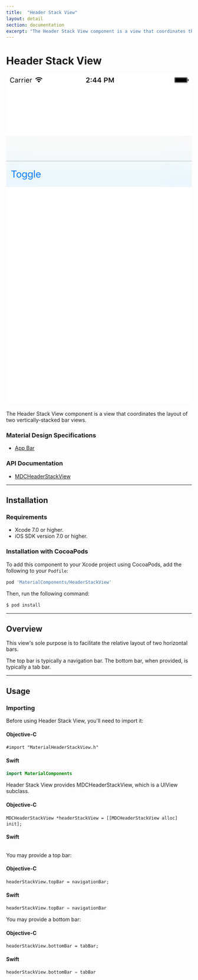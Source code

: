 ```yaml
---
title:  "Header Stack View"
layout: detail
section: documentation
excerpt: "The Header Stack View component is a view that coordinates the layout of two vertically-stacked bar views."
---
```

# Header Stack View

![Header Stack View](docs/assets/headerstackview_screenshot.png)
<!--{: .ios-screenshot .right }-->

The Header Stack View component is a view that coordinates the layout of two vertically-stacked
bar views.
<!--{: .intro }-->

### Material Design Specifications

<ul class="icon-list">
  <li class="icon-link"><a href="https://www.google.com/design/spec/layout/structure.html#structure-app-bar">App Bar</a></li>
</ul>

### API Documentation

<ul class="icon-list">
  <li class="icon-link"><a href="/components/HeaderStackView/apidocs/Classes/MDCHeaderStackView.html">MDCHeaderStackView</a></li>
</ul>


- - -

## Installation

### Requirements

- Xcode 7.0 or higher.
- iOS SDK version 7.0 or higher.


### Installation with CocoaPods

To add this component to your Xcode project using CocoaPods, add the following to your `Podfile`:

~~~ bash
pod 'MaterialComponents/HeaderStackView'
~~~

Then, run the following command:

~~~ bash
$ pod install
~~~


- - -

## Overview

This view's sole purpose is to facilitate the relative layout of two horizontal bars.

The top bar is typically a navigation bar. The bottom bar, when provided, is typically a tab bar.



- - -

## Usage

### Importing

Before using Header Stack View, you'll need to import it:

<!--<div class="material-code-render" markdown="1">-->
#### Objective-C

~~~ objc
#import "MaterialHeaderStackView.h"
~~~

#### Swift
~~~ swift
import MaterialComponents
~~~
<!--</div>-->


Header Stack View provides MDCHeaderStackView, which is a UIView subclass.

<!--<div class="material-code-render" markdown="1">-->
#### Objective-C

~~~ objc
MDCHeaderStackView *headerStackView = [[MDCHeaderStackView alloc] init];
~~~

#### Swift
~~~ swift
~~~
<!--</div>-->

You may provide a top bar:

<!--<div class="material-code-render" markdown="1">-->
#### Objective-C

~~~ objc
headerStackView.topBar = navigationBar;
~~~

#### Swift
~~~ swift
headerStackView.topBar = navigationBar
~~~
<!--</div>-->

You may provide a bottom bar:

<!--<div class="material-code-render" markdown="1">-->
#### Objective-C

~~~ objc
headerStackView.bottomBar = tabBar;
~~~

#### Swift
~~~ swift
headerStackView.bottomBar = tabBar
~~~
<!--</div>-->

